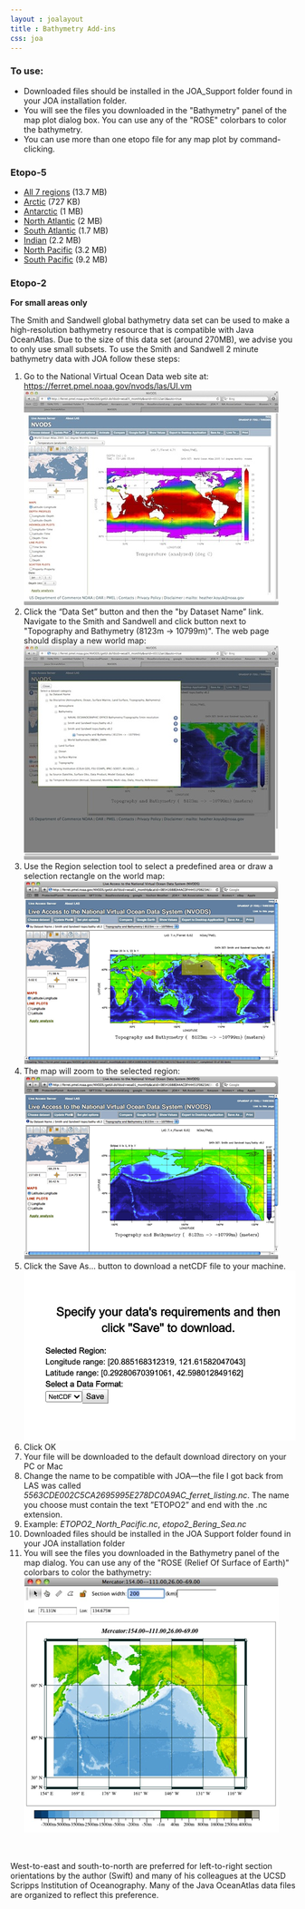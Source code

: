 ```yaml
---
layout : joalayout
title : Bathymetry Add-ins
css: joa
---
```

  <h3>To use:</h3>
  <ul>
    <li>Downloaded files should be installed in the JOA_Support folder found in your JOA installation folder.</li>
    <li>You will see the files you downloaded in the "Bathymetry" panel of the map plot dialog box. You can use any of the "ROSE" colorbars to color the bathymetry.</li>
    <li>You can use more than one etopo file for any map plot by command-clicking.</li>
  </ul>

  <h3>Etopo-5</h3>
  <ul>
    <li><a href="/static/etopo5/etopo5_world_set.zip" class="joa_link">All 7 regions</a> (13.7 MB)</li>
    <li><a href="/static/etopo5/etopo5_arc.zip " class="joa_link">Arctic</a> (727 KB)</li>
    <li><a href="/static/etopo5/etopo5_ant.zip " class="joa_link">Antarctic</a> (1 MB)</li>
    <li><a href="/static/etopo5/etopo5_natl.zip" class="joa_link">North Atlantic</a> (2 MB)</li>
    <li><a href="/static/etopo5/etopo5_natl.zip" class="joa_link">South Atlantic</a> (1.7 MB)</li>
    <li><a href="/static/etopo5/etopo5_ind.zip " class="joa_link">Indian</a> (2.2 MB)</li>
    <li><a href="/static/etopo5/etopo5_npac.zip" class="joa_link">North Pacific</a> (3.2 MB)</li>
    <li><a href="/static/etopo5/etopo5_spac.zip" class="joa_link">South Pacific</a> (9.2 MB)</li>
  </ul>

  <h3>Etopo-2</h3>
  <p><b>For small areas only</b></p>
  <!--
    <p>
    Smith and Sandwell is a high resolution bathymetry resource that is
    compatible with Java OceanAtlas 3.0. Due to the size of this data set
    (around 270MB), we advise you to only use small subsets.
    </p>
    <ul>
    <li style="margin-top:-10px;">
    Go to the National Geophysical Data Center website at:
    <a href="http://www.ngdc.noaa.gov/mgg/global/etopo2.html" class="joa_link">http://www.ngdc.noaa.gov/mgg/global/etopo2.html</a><br />
    </li>
    <li>Select Product: netCDF</li>
    <li>Select an appropriate region</li>
    <li>Change the name to be compatable with JOA. The name you choose must contain the text "ETOPO2" and end with the .nc extension. Example: ETOPO2_Kodiak.nc, etopo2_Bering_Sea.nc</li>
    </ul>
  -->

  <!-- <h3>Using the Smith and Sandwell 2-Minute Bathymetry Data with JOA</h3> -->

  <p>
  The Smith and Sandwell global bathymetry data set can be used to make a
  high-resolution bathymetry resource that is compatible with Java OceanAtlas.
  Due to the size of this data set (around 270MB), we advise you to only use
  small subsets. To use the Smith and Sandwell 2 minute bathymetry data with JOA
  follow these steps:
  </p>

  <ol>
    <li>
      Go to the National Virtual Ocean Data web site at: 
      <a href=" https://ferret.pmel.noaa.gov/nvods/las/UI.vm" class="joa_link">https://ferret.pmel.noaa.gov/nvods/las/UI.vm</a>
      <br>
      <img alt="Etopo-1" src="assets/images/etopo1.png">
    </li>
    <li>
     Click the “Data Set” button and then the "by Dataset Name” link. Navigate to the Smith and Sandwell and click button next to "Topography and Bathymetry (8123m
      → 10799m)". The web page should display a new world map:
      <br>
      <img alt="Etopo-2" src="assets/images/etopo2.png">
    </li>
    <li>
      Use the Region selection tool to select a predefined area or draw a
      selection rectangle on the world map:
      <br>
      <img alt="Etopo-3" src="assets/images/etopo3.png">
    </li>
    <li>
      The map will zoom to the selected region:<br>
      <img alt="Etopo-4" src="assets/images/etopo4.png">
    </li>
    <li>
      Click the Save As… button to download a netCDF file to your machine.
      <br>
      <img alt="Etopo-5" src="assets/images/etopo5.png">
    </li>
    <li>Click OK</li>
    <li>
      Your file will be downloaded to the default download directory on your PC
      or Mac
    </li>
    <li>
      Change the name to be compatible with JOA—the file I got back from LAS was
      called <em>5563CDE002C5CA2695995E278DC0A9AC_ferret_listing.nc</em>. The
      name you choose must contain the text ”ETOPO2” and end with the .nc
      extension.
    </li>
    <li>
      Example:
      <em>ETOPO2_North_Pacific.nc</em>, <em>etopo2_Bering_Sea.nc</em></li>
    <li>
      Downloaded files should be installed in the JOA Support folder found in
      your JOA installation folder
    </li>
    <li>
      You will see the files you downloaded in the Bathymetry panel of the map
      dialog. You can use any of the "ROSE (Relief Of Surface of Earth)"
      colorbars to color the bathymetry:<br>
      <img alt="Etopo-6" src="assets/images/etopo6.png">
    </li>
  </ol>
	<br><br>
	West-to-east and south-to-north are preferred for left-to-right section orientations by the author (Swift) and many of his colleagues at the UCSD Scripps Institution of Oceanography. Many of the Java OceanAtlas data files are organized to reflect this preference.</span>
